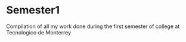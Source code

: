 # Semester1
Compilation of all my work done during the first semester of college at Tecnologico de Monterrey
